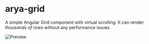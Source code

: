 # arya-grid

A simple Angular Grid component with virtual scrolling.
It can render *thousands of rows* without any performance issues.

![Preview](https://github.com/madhusudhand/arya-grid/src/assets/grid.PNG)
